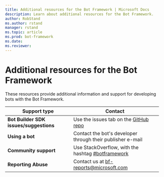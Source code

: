```yaml
---
title: Additional resources for the Bot Framework | Microsoft Docs
description: Learn about additional resources for the Bot Framework.
author: RobStand
ms.author: rstand
manager: rstand
ms.topic: article
ms.prod: bot-framework
ms.date: 
ms.reviewer:
---
```


# Additional resources for the Bot Framework

These resources provide additional information and support for developing bots with the Bot Framework.

|**Support type**                    | **Contact**                                                
|----------------------------|---------------------------------
|**Bot Builder SDK issues/suggestions**| Use the issues tab on the <a href="https://github.com/Microsoft/BotBuilder/" target="_blank">GitHub repo</a>
|**Using a bot** | Contact the bot's developer through their publisher e-mail                 
|**Community support** | Use StackOverflow, with the hashtag [#botframework](https://stackoverflow.com/questions/tagged/botframework)
|**Reporting Abuse**| Contact us at [bf-reports@microsoft.com](mailto://bf-reports@microsoft.com)
